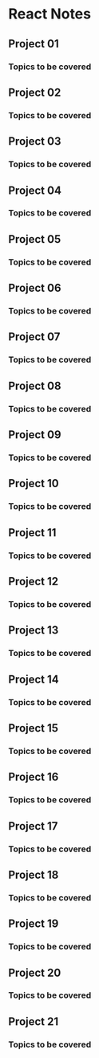 # React Notes

## Project 01

### Topics to be covered

## Project 02

### Topics to be covered

## Project 03

### Topics to be covered

## Project 04

### Topics to be covered

## Project 05

### Topics to be covered

## Project 06

### Topics to be covered

## Project 07

### Topics to be covered

## Project 08

### Topics to be covered

## Project 09

### Topics to be covered

## Project 10

### Topics to be covered

## Project 11

### Topics to be covered

## Project 12

### Topics to be covered

## Project 13

### Topics to be covered

## Project 14

### Topics to be covered

## Project 15

### Topics to be covered

## Project 16

### Topics to be covered

## Project 17

### Topics to be covered

## Project 18

### Topics to be covered

## Project 19

### Topics to be covered

## Project 20

### Topics to be covered

## Project 21

### Topics to be covered
